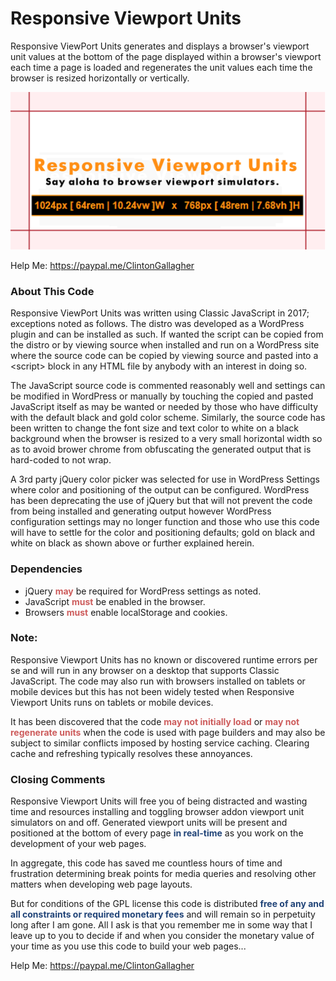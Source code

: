 # <h1>Responsive Viewport Units</h1>
Responsive ViewPort Units generates and displays a browser's viewport unit values at the bottom of the page displayed within a browser's viewport each time a page is loaded and regenerates the unit values each time the browser is resized horizontally or vertically.
 
![Typical Responsive Viewport Unit Generated Output](images/responsive-viewport-units-github-card.png)

Help Me: <https://paypal.me/ClintonGallagher>

### <h3>About This Code</h3>
Responsive ViewPort Units was written using Classic JavaScript in 2017; exceptions noted as follows. The distro was developed as a WordPress plugin and can be installed as such. If wanted the script can be copied from the distro or by viewing source when installed and run on a WordPress site where the source code can be copied by viewing source and pasted into a &lt;script&gt; block in any HTML file by anybody with an interest in doing so.

The JavaScript source code is commented reasonably well and settings can be modified in WordPress or manually by touching the copied and pasted JavaScript itself as may be wanted or needed by those who have difficulty with the default black and gold color scheme. Similarly, the source code has been written to change the font size and text color to white on a black background when the browser is resized to a very small horizontal width so as to avoid brower chrome from obfuscating the generated output that is hard-coded to not wrap.

A 3rd party jQuery color picker was selected for use in WordPress Settings where color and positioning of the output can be configured. WordPress has been deprecating the use of jQuery but that will not prevent the code from being installed and generating output however WordPress configuration settings may no longer function and those who use this code will have to settle for the color and positioning  defaults; gold on black and white on black as shown above or further explained herein.

### <h3>Dependencies</h3>

- jQuery <span style="color:indianred;font-weight:bold;text-decoration:uppercase">may</span> be required for WordPress settings as noted.
- JavaScript **<span style="color:indianred">must</span>** be enabled in the browser.
- Browsers **<span style="color:indianred">must</span>** enable localStorage and cookies.

### <h3>Note:</h3>

Responsive Viewport Units has no known or discovered runtime errors per se and will run in any browser on a desktop that supports Classic JavaScript. The code may also run with browsers installed on tablets or mobile devices but this has not been widely tested when Responsive Viewport Units runs on tablets or mobile devices.

It has been discovered that the code **<span style="color:indianred">may not initially load</span>** or **<span style="color:indianred">may not regenerate units</span>** when the code is used with page builders and may also be subject to similar conflicts imposed by hosting service caching. Clearing cache and refreshing typically resolves these annoyances.

### <h3>Closing Comments</h3>

Responsive Viewport Units will free you of being distracted and wasting time and resources installing and toggling browser addon viewport unit simulators on and off. Generated viewport units will be present and positioned at the bottom of every page **<span style="color:#214478;text-decoration:uppercase">in real-time</span>** as you work on the development of your web pages. 

In aggregate, this code has saved me countless hours of time and frustration determining break points for media queries and resolving other matters when developing web page layouts.

But for conditions of the GPL license this code is distributed **<span style="color:#214478;text-decoration:uppercase">free of any and all constraints or required monetary fees</span>** and will remain so in perpetuity long after I am gone. All I ask is that you remember me in some way that I leave up to you to decide if and when you consider the monetary value of your time as you use this code to build your web pages...

Help Me: <https://paypal.me/ClintonGallagher>
